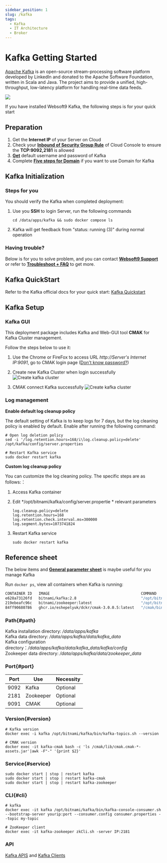 ```yaml
---
sidebar_position: 1
slug: /kafka
tags:
  - Kafka
  - IT Architecture
  - Broker
---
```

 
# Kafka Getting Started

[Apache Kafka](https://kafka.apache.org/) is an open-source stream-processing software platform developed by LinkedIn and donated to the Apache Software Foundation, written in Scala and Java. The project aims to provide a unified, high-throughput, low-latency platform for handling real-time data feeds.

![](https://libs.websoft9.com/Websoft9/DocsPicture/en/kafka/kafka-gui-websoft9.png)

If you have installed Websoft9 Kafka, the following steps is for your quick start

## Preparation

1. Get the **Internet IP** of your Server on Cloud
2. Check your **[Inbound of Security Group Rule](./administrator/firewall#security)** of Cloud Console to ensure the **TCP:9092,2181** is allowed
3. **[Get](./user/credentials)** default username and password of Kafka
4. Complete **[Five steps for Domain](./administrator/domain_step)** if you want to use Domain for Kafka

## Kafka Initialization

### Steps for you 

You should verify the Kafka when completed deployment:

1. Use you **SSH** to login Server, run the following commands

   ```
   cd /data/apps/kafka && sudo docker compose ls
   ```

2. Kafka will get feedback from "status: running (3)" during normal operation

### Having trouble?

Below is for you to solve problem, and you can contact **[Websoft9 Support](./helpdesk)** or refer to **[Troubleshoot + FAQ](./faq#setup)** to get more.  
  
## Kafka QuickStart

Refer to the Kafka official docs for your quick start: [Kafka Quickstart](https://kafka.apache.org/quickstart)

## Kafka Setup

### Kafka GUI

This deployment package includes Kafka and Web-GUI tool **CMAK** for Kafka Cluster management. 

Follow the steps below to use it:

1. Use the Chrome or FireFox to access URL *http://Server's Internet IP:9091*, go to CMAK login page ([Don't know password?](./user/credentials))

2. Create new Kafka Cluster when login successfully
   ![Create kafka cluster](https://libs.websoft9.com/Websoft9/DocsPicture/zh/kafka/kafka-addcluster001-websoft9.png)

3. CMAK connect Kafka successfully
   ![Create kafka cluster](https://libs.websoft9.com/Websoft9/DocsPicture/zh/kafka/kafka-addcluster002-websoft9.png)
  
### Log management

**Enable default log cleanup policy**

The default setting of Kafka is to keep logs for 7 days, but the log cleaning policy is enabled by default. Enable after running the following command:

```
# Open log deletion policy
sed -i '/log.retention.hours=168/i\log.cleanup.policy=delete' /opt/kafka/config/server.properties

# Restart Kafka service
sudo docker restart kafka
```

**Custom log cleanup policy**

You can customize the log cleaning policy. The specific steps are as follows:：

1. Access Kafka container

2. Edit */opt/bitnami/kafka/config/server.propertie *  relevant parameters
    ```
    log.cleanup.policy=delete 
    log.retention.hours=168  
    log.retention.check.interval.ms=300000 
    log.segment.bytes=1073741824
    ```

3. Restart Kafka service
    ```
    sudo docker restart kafka
    ```

## Reference sheet

The below items and **[General parameter sheet](./administrator/parameter)** is maybe useful for you manage Kafka

Run `docker ps`, view all containers when Kafka is running:

```bash
CONTAINER ID   IMAGE                                         COMMAND                  CREATED          STATUS          PORTS                                                                     NAMES
e628a73126fd   bitnami/kafka:2.8                             "/opt/bitnami/script…"   36 minutes ago   Up 36 minutes   0.0.0.0:9092->9092/tcp, :::9092->9092/tcp                                 kafka
219ebeafc96c   bitnami/zookeeper:latest                      "/opt/bitnami/script…"   36 minutes ago   Up 36 minutes   2888/tcp, 3888/tcp, 0.0.0.0:2181->2181/tcp, :::2181->2181/tcp, 8080/tcp   kafka-zookeeper
84ff90680786   ghcr.io/eshepelyuk/dckr/cmak-3.0.0.5:latest   "/cmak/bin/cmak -Dpi…"   36 minutes ago   Up 36 minutes   0.0.0.0:9091->9000/tcp, :::9091->9000/tcp                                 kafka-cmak
```
  
### Path{#path}

Kafka installation directory: */data/apps/kafka*  
Kafka data directory: */data/apps/kafka/data/kafka_data*  
Kafka configuration directory：*/data/apps/kafka/data/kafka_data/kafka/config*   
Zookeeper data directory: */data/apps/kafka/data/zookeeper_data* 
  
### Port{#port}

| Port | Use                                          | Necessity |
| ------ | --------------------------------------------- | ------ |
| 9092 | Kafka | Optional |
| 2181 | Zookeeper | Optional |
| 9091 | CMAK | Optional |

### Version{#version}

```shell
# Kafka version
docker exec -i kafka /opt/bitnami/kafka/bin/kafka-topics.sh --version

# CMAK version
docker exec -it kafka-cmak bash -c 'ls /cmak/lib/cmak.cmak-*-assets.jar'|awk -F"-" '{print $2}'

```

### Service{#service}

```shell
sudo docker start | stop | restart kafka
sudo docker start | stop | restart kafka-cmak
sudo docker start | stop | restart kafka-zookeeper
```
  
### CLI{#cli}
  
```
# kafka
docker exec -it kafka /opt/bitnami/kafka/bin/kafka-console-consumer.sh --bootstrap-server yourip:port --consumer.config consumer.properties --topic my-topic

# ZooKeeper client
docker exec -it kafka-zookeeper zkCli.sh -server IP:2181
```
  
### API

[Kafka APIS](https://kafka.apache.org/documentation/#api) and [Kafka Clients](https://cwiki.apache.org/confluence/display/KAFKA/Clients)
